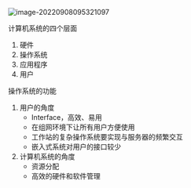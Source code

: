 ![image-20220908095321097](https://wangleidetuchuang.oss-cn-beijing.aliyuncs.com/img/image-20220908095321097.png)

计算机系统的四个层面

1. 硬件
2. 操作系统
3. 应用程序
4. 用户



操作系统的功能

1. 用户的角度
   - Interface，高效、易用
   - 在组网环境下让所有用户方便使用
   - 工作站的复杂操作系统要实现与服务器的频繁交互
   - 嵌入式系统对用户的接口较少
2. 计算机系统的角度
   - 资源分配
   - 高效的硬件和软件管理



